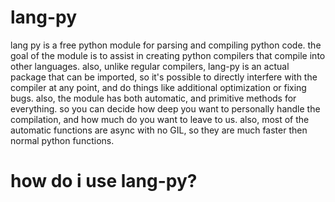 # lang-py
lang py is a free python 
module for parsing
and compiling python code. 
the goal of the module is to 
assist in creating 
python compilers that
compile into other languages. 
also, unlike regular 
compilers, lang-py is an 
actual package that can be imported, 
so it's possible to directly
interfere with the compiler 
at any point, and do
things like additional optimization 
or fixing bugs.
also, the module
has both automatic,
and primitive methods
for everything.
so you can decide how 
deep you want to 
personally handle
the compilation, and
how much do you want to
leave to us.
also, most of the automatic
functions are async
with no GIL, so they are
much faster then
normal python functions.

# how do i use lang-py?
